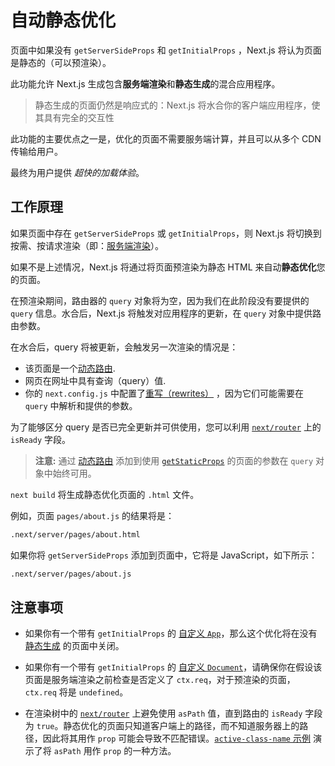 # 自动静态优化

页面中如果没有 `getServerSideProps` 和 `getInitialProps` ，Next.js 将认为页面是静态的（可以预渲染）。

此功能允许 Next.js 生成包含**服务端渲染**和**静态生成**的混合应用程序。

> 静态生成的页面仍然是响应式的：Next.js 将水合你的客户端应用程序，使其具有完全的交互性

此功能的主要优点之一是，优化的页面不需要服务端计算，并且可以从多个 CDN 传输给用户。

最终为用户提供 *超快的加载体验*。

## 工作原理

如果页面中存在 `getServerSideProps` 或 `getInitialProps`，则 Next.js 将切换到按需、按请求渲染（即：[服务端渲染](/docs/basic-features/pages#server-side-rendering)）。

如果不是上述情况，Next.js 将通过将页面预渲染为静态 HTML 来自动**静态优化**您的页面。

在预渲染期间，路由器的 `query` 对象将为空，因为我们在此阶段没有要提供的 `query` 信息。水合后，Next.js 将触发对应用程序的更新，在 `query` 对象中提供路由参数。

在水合后，query 将被更新，会触发另一次渲染的情况是：

- 该页面是一个[动态路由](/docs/routing/dynamic-routes).
- 网页在网址中具有查询（query）值.
- 你的 `next.config.js` 中配置了[重写（rewrites）](/docs/api-reference/next-config-js/rewrites) ，因为它们可能需要在 `query` 中解析和提供的参数。

为了能够区分 query 是否已完全更新并可供使用，您可以利用 [`next/router`](/docs/api-reference/next/router#router-object) 上的 `isReady` 字段。

>**注意:** 通过 [动态路由](/docs/routing/dynamic-routes) 添加到使用 [`getStaticProps`](/docs/basic-features/data-fetching/get-static-props) 的页面的参数在 `query` 对象中始终可用。

`next build` 将生成静态优化页面的 `.html` 文件。

例如，页面 `pages/about.js` 的结果将是：

```bash
.next/server/pages/about.html
```
如果你将 `getServerSideProps` 添加到页面中，它将是 JavaScript，如下所示：

```bash
.next/server/pages/about.js
```

## 注意事项

- 如果你有一个带有 `getInitialProps` 的 [自定义 `App`](/docs/advanced-features/custom-app)，那么这个优化将在没有 [静态生成](/docs/basic-features/data-fetching/get-static-props) 的页面中关闭。

- 如果你有一个带有 `getInitialProps` 的 [自定义 `Document`](/docs/advanced-features/custom-document)，请确保你在假设该页面是服务端渲染之前检查是否定义了 `ctx.req`，对于预渲染的页面，`ctx.req` 将是 `undefined`。

- 在渲染树中的 [`next/router`](/docs/api-reference/next/router#router-object)  上避免使用 `asPath` 值，直到路由的 `isReady` 字段为 `true`。静态优化的页面只知道客户端上的路径，而不知道服务器上的路径，因此将其用作 `prop` 可能会导致不匹配错误。[`active-class-name` 示例](https://github.com/vercel/next.js/tree/canary/examples/active-class-name) 演示了将 `asPath` 用作 `prop` 的一种方法。